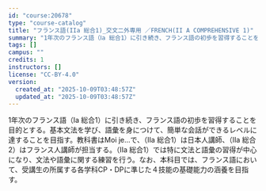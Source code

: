 ```yaml
---
id: "course:20678"
type: "course-catalog"
title: "フランス語(IIa 総合1)_交文二外専用 ／FRENCH(II A COMPREHENSIVE 1)"
summary: "1年次のフランス語（Ⅰa 総合1）に引き続き、フランス語の初歩を習得することを目的とする。基本文法を学び、語彙を身につけて、簡単な会話ができるレベルに達することを目指す。教科書はMoi je...で、（Ⅱa 総合1）は日本人講師、（Ⅱa 総…"
tags: []
campus: ""
credits: 1
instructors: []
license: "CC-BY-4.0"
version:
  created_at: "2025-10-09T03:48:57Z"
  updated_at: "2025-10-09T03:48:57Z"
---
```

1年次のフランス語（Ⅰa 総合1）に引き続き、フランス語の初歩を習得することを目的とする。基本文法を学び、語彙を身につけて、簡単な会話ができるレベルに達することを目指す。教科書はMoi je...で、（Ⅱa 総合1）は日本人講師、（Ⅱa 総合2）はフランス人講師が担当する。（Ⅱa 総合1）では特に文法と語彙の習得が中心になり、文法や語彙に関する練習を行う。なお、本科目では、フランス語において、受講生の所属する各学科CP・DPに準じた４技能の基礎能力の涵養を目指す。
